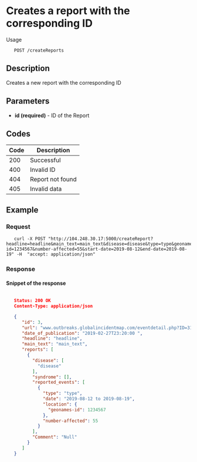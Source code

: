 # Creates a report with the corresponding ID

Usage
```
   POST /createReports
```
## Description
Creates a new report with the corresponding ID

## Parameters
- **id (required)** - ID of the Report

## Codes

| Code | Description |
| ---- | ---------- |
| 200  | Successful |
| 400  | Invalid ID |
| 404  | Report not found |
| 405  | Invalid data |

## Example

### Request
```
   curl -X POST "http://104.248.30.17:5000/createReport?headline=headline&main_text=main_text&disease=disease&type=type&geonames-id=1234567&number-affected=55&start-date=2019-08-12&end-date=2019-08-19" -H  "accept: application/json"
```
### Response
#### Snippet of the response ####
```JSON

   Status: 200 OK
   Content-Type: application/json

   {
      "id": 3,
      "url": "www.outbreaks.globalincidentmap.com/eventdetail.php?ID=31146",
      "date_of_publication": "2019-02-27T23:20:00 ",
      "headline": "headline",
      "main_text": "main_text",
      "reports": [
        {
          "disease": [
            "disease"
          ],
          "syndrome": [],
          "reported_events": [
            {
              "type": "type",
              "date": "2019-08-12 to 2019-08-19",
              "location": {
                "geonames-id": 1234567
              },
              "number-affected": 55
            }
          ],
          "Comment": "Null"
        }
      ]
   }
```
